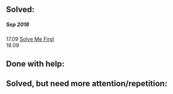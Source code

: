 Solved:
------
##### Sep 2018
17.09    [Solve Me First](https://www.hackerrank.com/challenges/solve-me-first/problem)  
18.09

Done with help:
------

Solved, but need more attention/repetition:
------
